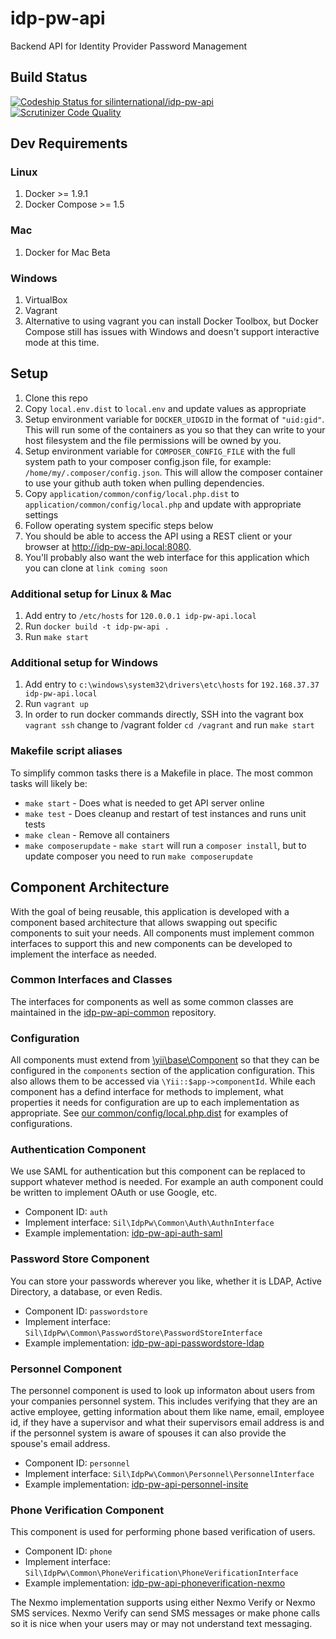 # idp-pw-api
Backend API for Identity Provider Password Management

## Build Status
[![Codeship Status for silinternational/idp-pw-api](https://codeship.com/projects/6e239250-bed3-0133-700c-329cf2fde74f/status?branch=develop)](https://codeship.com/projects/137021)
[![Scrutinizer Code Quality](https://scrutinizer-ci.com/g/silinternational/idp-pw-api/badges/quality-score.png?b=develop)](https://scrutinizer-ci.com/g/silinternational/idp-pw-api/?branch=develop)

## Dev Requirements
 
### Linux
1. Docker >= 1.9.1
2. Docker Compose >= 1.5

### Mac
1. Docker for Mac Beta

### Windows
1. VirtualBox
2. Vagrant
3. Alternative to using vagrant you can install Docker Toolbox, but Docker Compose
   still has issues with Windows and doesn't support interactive mode at this time.

## Setup
1. Clone this repo
2. Copy ```local.env.dist``` to ```local.env``` and update values as appropriate
3. Setup environment variable for ```DOCKER_UIDGID``` in the format of ```"uid:gid"```.
   This will run some of the containers as you so that they can write to your host filesystem
   and the file permissions will be owned by you.
4. Setup environment variable for ```COMPOSER_CONFIG_FILE``` with the full system path
   to your composer config.json file, for example: ```/home/my/.composer/config.json```. 
   This will allow the composer container to use your github auth token when pulling dependencies.
5. Copy ```application/common/config/local.php.dist``` to ```application/common/config/local.php```
   and update with appropriate settings
6. Follow operating system specific steps below
7. You should be able to access the API using a REST client or your browser
   at http://idp-pw-api.local:8080.
8. You'll probably also want the web interface for this application which you can 
   clone at ```link coming soon```

### Additional setup for Linux & Mac
1. Add entry to ```/etc/hosts``` for ```120.0.0.1 idp-pw-api.local```
2. Run ```docker build -t idp-pw-api .```
3. Run ```make start```

### Additional setup for Windows
1. Add entry to ```c:\windows\system32\drivers\etc\hosts``` for 
   ```192.168.37.37 idp-pw-api.local```
2. Run ```vagrant up```
3. In order to run docker commands directly, SSH into the vagrant box ```vagrant ssh```
   change to /vagrant folder ```cd /vagrant``` and run ```make start```
   
### Makefile script aliases
To simplify common tasks there is a Makefile in place. The most common tasks will likely be:

- ```make start``` - Does what is needed to get API server online
- ```make test``` - Does cleanup and restart of test instances and runs unit tests
- ```make clean``` - Remove all containers
- ```make composerupdate``` - ```make start``` will run a ```composer install```, but to update composer
    you need to run ```make composerupdate```

## Component Architecture
With the goal of being reusable, this application is developed with a component based architecture that allows swapping out specific components to suit your needs. All components must implement common interfaces to support this and new components can be developed to implement the interface as needed.

### Common Interfaces and Classes
The interfaces for components as well as some common classes are maintained in the [idp-pw-api-common](https://github.com/silinternational/idp-pw-api-common) repository.

### Configuration
All components must extend from [\yii\base\Component](http://www.yiiframework.com/doc-2.0/guide-structure-application-components.html) so that they can be configured in the ```components``` section of the application configuration. This also allows them to be accessed via ```\Yii::$app->componentId```. While each component has a defind interface for methods to implement, what properties it needs for configuration are up to each implementation as appropriate. See [our common/config/local.php.dist](https://github.com/silinternational/idp-pw-api/blob/develop/application/common/config/local.php.dist) for examples of configurations. 

### Authentication Component
We use SAML for authentication but this component can be replaced to support whatever method is needed. For example an auth component could be written to implement OAuth or use Google, etc. 

* Component ID: ```auth```
* Implement interface: ```Sil\IdpPw\Common\Auth\AuthnInterface```
* Example implementation: [idp-pw-api-auth-saml](https://github.com/silinternational/idp-pw-api-auth-saml)

### Password Store Component
You can store your passwords wherever you like, whether it is LDAP, Active Directory, a database, or even Redis. 

* Component ID: ```passwordstore```
* Implement interface: ```Sil\IdpPw\Common\PasswordStore\PasswordStoreInterface```
* Example implementation: [idp-pw-api-passwordstore-ldap](https://github.com/silinternational/idp-pw-api-passwordstore-ldap)

### Personnel Component
The personnel component is used to look up informaton about users from your companies personnel system. This includes verifying that they are an active employee, getting information about them like name, email, employee id, if they have a supervisor and what their supervisors email address is and if the personnel system is aware of spouses it can also provide the spouse's email address.

* Component ID: ```personnel```
* Implement interface: ```Sil\IdpPw\Common\Personnel\PersonnelInterface```
* Example implementation: [idp-pw-api-personnel-insite](https://github.com/silinternational/idp-pw-api-personnel-insite)

### Phone Verification Component
This component is used for performing phone based verification of users. 

* Component ID: ```phone```
* Implement interface: ```Sil\IdpPw\Common\PhoneVerification\PhoneVerificationInterface```
* Example implementation: [idp-pw-api-phoneverification-nexmo](https://github.com/silinternational/idp-pw-api-phoneverification-nexmo)

The Nexmo implementation supports using either Nexmo Verify or Nexmo SMS services. Nexmo Verify can send SMS messages or make phone calls so it is nice when your users may or may not understand text messaging. 

